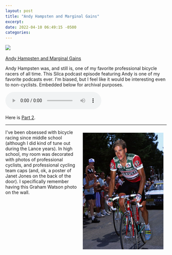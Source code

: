 ```yaml
---
layout: post
title: "Andy Hampsten and Marginal Gains"
excerpt: 
date: 2022-04-10 06:49:15 -0500
categories: 
---
```


![]({{site.url}}/assets/2022/04/HampstenClimbPink.CV_.jpg)

[Andy Hampsten and Marginal Gains](https://silca.cc/blogs/marginalgains/andy-hampsten-and-marginal-gains)

Andy Hampsten was, and still is, one of my favorite professional bicycle racers of all time. This Silca podcast episode featuring Andy is one of my favorite podcasts ever. I'm biased, but I feel like it would be interesting even to non-cyclists. Embedded below for archival purposes.

<p><audio controls src="/assets/2022/04/068.mp3"></audio></p>

Here is [Part 2](https://silca.cc/blogs/marginalgains/andy-hampsten-part-2-giro-d-italia-eddy-merckx-and-bike-touring).

<hr>

<p><img src="/assets/2022/04/D3h3sULU8AAgBeU.jpg" style="float:right;width:50%;margin:10px" />I've been obsessed with bicycle racing since middle school (although I did kind of tune out during the Lance years). In high school, my room was decorated with photos of professional cyclists, and professional cycling team caps (and, ok, a poster of Janet Jones on the back of the door). I specifically remember having this Graham Watson photo on the wall.</p>
